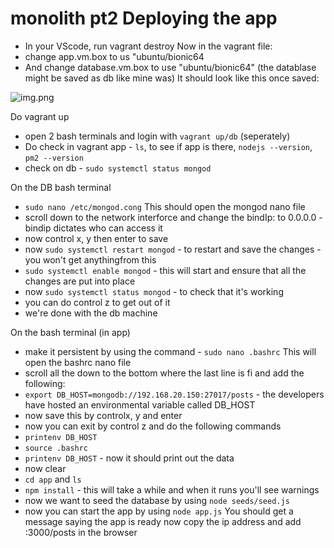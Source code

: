 #  monolith pt2 Deploying the app

- In your VScode, run vagrant destroy
Now in the vagrant file:
- change app.vm.box to us "ubuntu/bionic64
- And change database.vm.box to use "ubuntu/bionic64" (the datablase might be saved as db like mine was)
It should look like this once saved:

![img.png](img.png)

Do vagrant up
- open 2 bash terminals and login with ```vagrant up/db``` (seperately)
- Do check in vagrant app -  ```ls```, to see if app is there, ```nodejs --version```, ```pm2 --version```
- check on db - ```sudo systemctl status mongod```


On the DB bash terminal
- ```sudo nano /etc/mongod.cong```
This should open the mongod nano file
- scroll down to the network interforce and change the bindIp: to 0.0.0.0 - bindip dictates who can access it
- now control x, y then enter to save 
- now ```sudo systemctl restart mongod``` - to restart and save the changes - you won't get anythingfrom this
- ```sudo systemctl enable mongod``` - this will start and ensure that all the changes are put into place
- now ```sudo systemctl status mongod``` - to check that it's working
- you can do control z to get out of it
- we're done with the db machine

On the bash terminal (in app)
- make it persistent by using the command - ```sudo nano .bashrc```
This will open the bashrc nano file
- scroll all the down to the bottom where the last line is fi and add the following:
- ```export DB_HOST=mongodb://192.168.20.150:27017/posts``` - the developers have hosted an environmental variable called DB_HOST
- now save this by controlx, y and enter
- now you can exit by control z and do the following commands
- ```printenv DB_HOST```
- ```source .bashrc```
- ```printenv DB_HOST``` - now it should print out the data
- now clear
- ```cd app``` and ```ls```
- ```npm install``` - this will take a while and when it runs you'll see warnings
- now we want to seed the database by using ```node seeds/seed.js```
- now you can start the app by using ```node app.js```
You should get a message saying the app is ready
now copy the ip address and add :3000/posts in the browser
